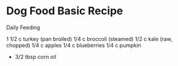 # Dog Food Basic Recipe

Daily Feeding

1 1/2 c turkey (pan broiled)
1/4 c broccoli (steamed)
1/2 c kale (raw, chopped)
1/4 c apples
1/4 c blueberries
1/4 c pumpkin
+ 3/2 tbsp corn oil
